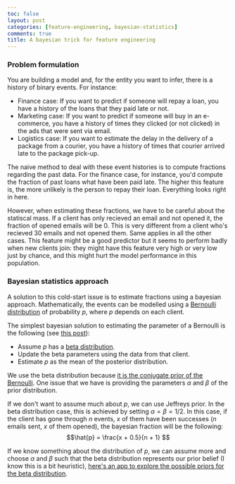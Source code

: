 ```yaml
---
toc: false
layout: post
categories: [feature-engineering, bayesian-statistics]
comments: true
title: A bayesian trick for feature engineering
---
```


### Problem formulation

You are building a model and, for the entity you want to infer, there is a history of binary events. For instance:

- Finance case: If you want to predict if someone will repay a loan, you have a history of the loans that they paid late or not.
- Marketing case: If you want to predict if someone will buy in an e-commerce, you have a history of times they clicked (or not clicked) in the ads that were sent via email.
- Logistics case: If you want to estimate the delay in the delivery of a package from a courier, you have a history of times that courier arrived late to the package pick-up.

The naive method to deal with these event histories is to compute fractions regarding the past data. For the finance case, for instance, you'd compute the fraction of past loans what have been paid late. The higher this feature is, the more unlikely is the person to repay their loan. Everything looks right in here. 

However, when estimating these fractions, we have to be careful about the statiscal mass. If a client has only recieved an email and not opened it, the fraction of opened emails will be 0. This is very different from a client who's recieved 30 emails and not opened them. Same applies in all the other cases. This feature might be a good predictor but it seems to perform badly when new clients join: they might have this feature very high or very low just by chance, and this might hurt the model performance in this population.

### Bayesian statistics approach

A solution to this cold-start issue is to estimate fractions using a bayesian approach. Mathematically, the events can be modelled using a [Bernoulli distribution](https://en.wikipedia.org/wiki/Bernoulli_distribution) of probability $p$, where $p$ depends on each client. 

The simplest bayesian solution to estimating the parameter of a Bernoulli is the following (see [this post](http://www.sumsar.net/blog/2018/12/visualizing-the-beta-binomial/)):

- Assume $p$ has a [beta distribution](https://en.wikipedia.org/wiki/Beta_distribution).
- Update the beta parameters using the data from that client.
- Estimate $p$ as the mean of the posterior distribution.

We use the beta distribution because [it is the conjugate prior of the Bernoulli](https://en.wikipedia.org/wiki/Conjugate_prior#Table_of_conjugate_distributions). One issue that we have is providing the parameters $\alpha$ and $\beta$ of the prior distribution. 

If we don't want to assume much about $p$, we can use Jeffreys prior. In the beta distribution case, this is achieved by setting $\alpha = \beta = 1/2$. In this case, if the client has gone through $n$ events, $x$ of them have been successes ($n$ emails sent, $x$ of them opened), the bayesian fraction will be the following: 
$$\hat{p} = \frac{x + 0.5}{n + 1} $$

If we know something about the distribution of $p$, we can assume more and choose $\alpha$ and $\beta$ such that the beta distribution represents our prior belief (I know this is a bit heuristic), [here's an app to explore the possible priors for the beta distribution](https://r.amherst.edu/apps/nhorton/Shiny-Bayes/).



